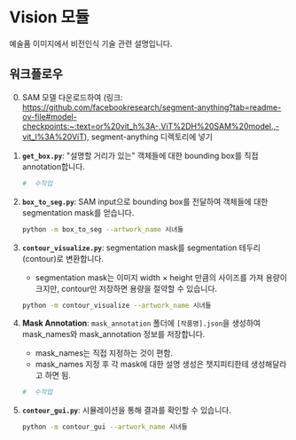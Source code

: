 # Vision 모듈

예술품 이미지에서 비전인식 기술 관련 설명입니다.

## 워크플로우
0. SAM 모델 다운로드하여 (링크: https://github.com/facebookresearch/segment-anything?tab=readme-ov-file#model-checkpoints:~:text=or%20vit_h%3A-,ViT%2DH%20SAM%20model.,-vit_l%3A%20ViT), segment-anything 디렉토리에 넣기

1. **`get_box.py`**: "설명할 거리가 있는" 객체들에 대한 bounding box를 직접 annotation합니다.

   ```bash
   #  수작업
   ```

2. **`box_to_seg.py`**: SAM input으로 bounding box를 전달하여 객체들에 대한 segmentation mask를 얻습니다.
   ```bash
   python -m box_to_seg --artwork_name 시녀들
   ```

3. **`contour_visualize.py`**: segmentation mask를 segmentation 테두리(contour)로 변환합니다. 
   - segmentation mask는 이미지 width × height 만큼의 사이즈를 가져 용량이 크지만, contour만 저장하면 용량을 절약할 수 있습니다.

   ```bash
   python -m contour_visualize --artwork_name 시녀들
   ```

4. **Mask Annotation**: `mask_annotation` 폴더에 `[작품명].json`을 생성하여 mask_names와 mask_annotation 정보를 저장합니다.
   - mask_names는 직접 지정하는 것이 편함.
   - mask_names 지정 후 각 mask에 대한 설명 생성은 챗지피티한테 생성해달라고 하면 됨.

   ```bash
   #  수작업
   ```

5. **`contour_gui.py`**: 시뮬레이션을 통해 결과를 확인할 수 있습니다. 

   ```bash
   python -m contour_gui --artwork_name 시녀들
   ```
